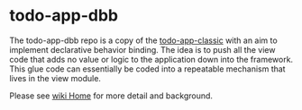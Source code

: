 todo-app-dbb
============

The todo-app-dbb repo is a copy of the [todo-app-classic](https://github.com/sparksmb/todo-app-classic) with an aim to implement declarative behavior binding.  The idea is to push all the view code that adds no value or logic to the application down into the framework.  This glue code can essentially be coded into a repeatable mechanism that lives in the view module.  

Please see [wiki Home](https://github.com/sparksmb/todo-app-dbb/wiki) for more detail and background.
